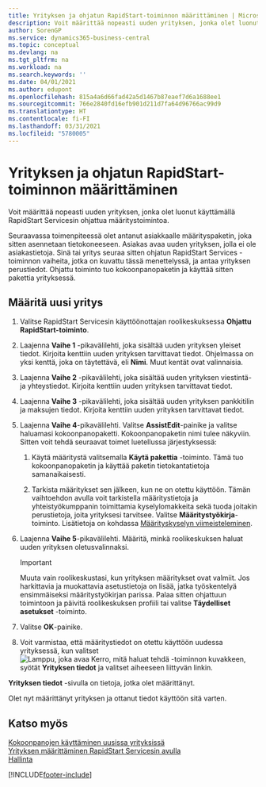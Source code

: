 ```yaml
---
title: Yrityksen ja ohjatun RapidStart-toiminnon määrittäminen | Microsoft Docs
description: Voit määrittää nopeasti uuden yrityksen, jonka olet luonut käyttämällä RapidStart Servicesin ohjattua määritystoimintoa.
author: SorenGP
ms.service: dynamics365-business-central
ms.topic: conceptual
ms.devlang: na
ms.tgt_pltfrm: na
ms.workload: na
ms.search.keywords: ''
ms.date: 04/01/2021
ms.author: edupont
ms.openlocfilehash: 815a4a6d66fad42a5d1467b87eaef7d6a1688ee1
ms.sourcegitcommit: 766e2840fd16efb901d211d7fa64d96766ac99d9
ms.translationtype: HT
ms.contentlocale: fi-FI
ms.lasthandoff: 03/31/2021
ms.locfileid: "5780005"
---
```

# <a name="configure-a-company-with-the-rapidstart-wizard"></a>Yrityksen ja ohjatun RapidStart-toiminnon määrittäminen
Voit määrittää nopeasti uuden yrityksen, jonka olet luonut käyttämällä RapidStart Servicesin ohjattua määritystoimintoa.

Seuraavassa toimenpiteessä olet antanut asiakkaalle määrityspaketin, joka sitten asennetaan tietokoneeseen. Asiakas avaa uuden yrityksen, jolla ei ole asiakastietoja. Sinä tai yritys seuraa sitten ohjatun RapidStart Services -toiminnon vaiheita, jotka on kuvattu tässä menettelyssä, ja antaa yrityksen perustiedot. Ohjattu toiminto tuo kokoonpanopaketin ja käyttää sitten pakettia yrityksessä.  

## <a name="to-configure-a-new-company"></a>Määritä uusi yritys  
1. Valitse RapidStart Servicesin käyttöönottajan roolikeskuksessa **Ohjattu RapidStart-toiminto**.  
2. Laajenna **Vaihe 1** -pikavälilehti, joka sisältää uuden yrityksen yleiset tiedot. Kirjoita kenttiin uuden yrityksen tarvittavat tiedot. Ohjelmassa on yksi kenttä, joka on täytettävä, eli **Nimi**. Muut kentät ovat valinnaisia.  
3. Laajenna **Vaihe 2** -pikavälilehti, joka sisältää uuden yrityksen viestintä- ja yhteystiedot. Kirjoita kenttiin uuden yrityksen tarvittavat tiedot.
4. Laajenna **Vaihe 3** -pikavälilehti, joka sisältää uuden yrityksen pankkitilin ja maksujen tiedot. Kirjoita kenttiin uuden yrityksen tarvittavat tiedot.  
5. Laajenna **Vaihe 4**-pikavälilehti. Valitse **AssistEdit**-painike ja valitse haluamasi kokoonpanopaketti. Kokoonpanopaketin nimi tulee näkyviin. Sitten voit tehdä seuraavat toimet luetellussa järjestyksessä:  

    1. Käytä määritystä valitsemalla **Käytä pakettia** -toiminto. Tämä tuo kokoonpanopaketin ja käyttää paketin tietokantatietoja samanaikaisesti.  

    2. Tarkista määritykset sen jälkeen, kun ne on otettu käyttöön. Tämän vaihtoehdon avulla voit tarkistella määritystietoja ja yhteistyökumppanin toimittamia kyselylomakkeita sekä tuoda joitakin perustietoja, joita yrityksesi tarvitsee. Valitse **Määritystyökirja**-toiminto. Lisätietoja on kohdassa [Määrityskyselyn viimeisteleminen](admin-gather-customer-setup-values.md#to-complete-the-configuration-questionnaire).  

6. Laajenna **Vaihe 5**-pikavälilehti. Määritä, minkä roolikeskuksen haluat uuden yrityksen oletusvalinnaksi.  

    > [!IMPORTANT]  
    >  Muuta vain roolikeskustasi, kun yrityksen määritykset ovat valmiit. Jos harkittavia ja muokattavia asetustietoja on lisää, jatka työskentelyä ensimmäiseksi määritystyökirjan parissa. Palaa sitten ohjattuun toimintoon ja päivitä roolikeskuksen profiili tai valitse **Täydelliset asetukset** -toiminto.

7. Valitse **OK**-painike.  
8. Voit varmistaa, että määritystiedot on otettu käyttöön uudessa yrityksessä, kun valitset ![Lamppu, joka avaa Kerro, mitä haluat tehdä -toiminnon](media/ui-search/search_small.png "Kerro, mitä haluat tehdä") kuvakkeen, syötät **Yrityksen tiedot** ja valitset aiheeseen liittyvän linkin.

**Yrityksen tiedot** -sivulla on tietoja, jotka olet määrittänyt.   

Olet nyt määrittänyt yrityksen ja ottanut tiedot käyttöön sitä varten.  

## <a name="see-also"></a>Katso myös  
[Kokoonpanojen käyttäminen uusissa yrityksissä](admin-apply-configuration-to-new-companies.md)  
[Yrityksen määrittäminen RapidStart Servicesin avulla](admin-set-up-a-company-with-rapidstart.md)  
[Hallinta](admin-setup-and-administration.md)


[!INCLUDE[footer-include](includes/footer-banner.md)]